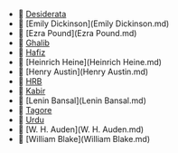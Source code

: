 * 📄 [Desiderata](Desiderata.md)
* 📄 [Emily Dickinson](Emily Dickinson.md)
* 📄 [Ezra Pound](Ezra Pound.md)
* 📄 [Ghalib](Ghalib.md)
* 📄 [Hafiz](Hafiz.md)
* 📄 [Heinrich Heine](Heinrich Heine.md)
* 📄 [Henry Austin](Henry Austin.md)
* 📄 [HRB](HRB.md)
* 📄 [Kabir](Kabir.md)
* 📄 [Lenin Bansal](Lenin Bansal.md)
* 📄 [Tagore](Tagore.md)
* 📄 [Urdu](Urdu.md)
* 📄 [W. H. Auden](W. H. Auden.md)
* 📄 [William Blake](William Blake.md)

